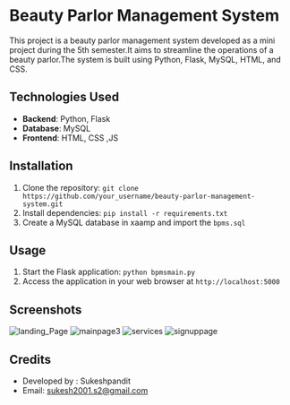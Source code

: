 # Beauty Parlor Management System

This project is a beauty parlor management system developed as a mini project during the 5th semester.It aims to streamline the operations of a beauty parlor.The system is built using Python, Flask, MySQL, HTML, and CSS.

## Technologies Used

- **Backend**: Python, Flask
- **Database**: MySQL
- **Frontend**: HTML, CSS ,JS

## Installation

1. Clone the repository: `git clone https://github.com/your_username/beauty-parlor-management-system.git`
2. Install dependencies: `pip install -r requirements.txt`
3. Create a MySQL database in xaamp and import the `bpms.sql`

## Usage

1. Start the Flask application: `python bpmsmain.py`
2. Access the application in your web browser at `http://localhost:5000`

## Screenshots
![landing_Page](https://github.com/Sukeshpandit/BeautyParlor-Management-system-/assets/88272827/4aa945fb-6870-4445-9eed-9fbbd77aae68)
![mainpage3](https://github.com/Sukeshpandit/BeautyParlor-Management-system-/assets/88272827/07a79524-bbcd-4a63-b2d5-e160d0ba49cc)
![services](https://github.com/Sukeshpandit/BeautyParlor-Management-system-/assets/88272827/3e89b25c-835b-4da9-bc86-34bd3b486e9c)
![signuppage](https://github.com/Sukeshpandit/BeautyParlor-Management-system-/assets/88272827/bba461b2-051c-48ff-a040-5aee0928af9c)


## Credits

- Developed by : Sukeshpandit
- Email: sukesh2001.s2@gmail.com
